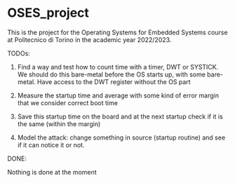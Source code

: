# OSES_project
This is the project for the Operating Systems for Embedded Systems course at Politecnico di Torino in the academic year 2022/2023.


TODOs:

1) Find a way and test how to count time with a timer, DWT or SYSTICK. We should do this bare-metal before the OS starts up, with some bare-metal.
    Have access to the DWT register without the OS part
2) Measure the startup time and average with some kind of error margin that we consider correct boot time
3) Save this startup time on the board and at the next startup check if it is the same (within the margin)

4) Model the attack: change something in source (startup routine) and see if it can notice it or not.

DONE:

Nothing is done at the moment

